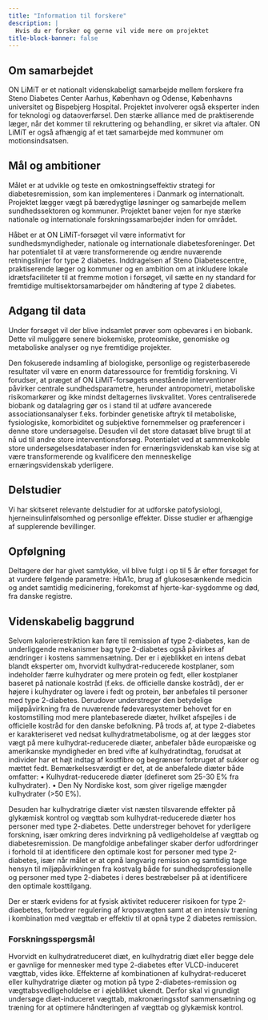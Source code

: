 ```yaml
---
title: "Information til forskere"
description: |
  Hvis du er forsker og gerne vil vide mere om projektet
title-block-banner: false
---
```


## Om samarbejdet

ON LiMiT er et nationalt videnskabeligt samarbejde mellem forskere fra
Steno Diabetes Center Aarhus, København og Odense, Københavns
universitet og Bispebjerg Hospital. Projektet involverer også eksperter
inden for teknologi og dataoverførsel. Den stærke alliance med de
praktiserende læger, når det kommer til rekruttering og behandling, er
sikret via aftaler. ON LiMiT er også afhængig af et tæt samarbejde med
kommuner om motionsindsatsen.

## Mål og ambitioner

Målet er at udvikle og teste en omkostningseffektiv strategi for
diabetesremission, som kan implementeres i Danmark og internationalt.
Projektet lægger vægt på bæredygtige løsninger og samarbejde mellem
sundhedssektoren og kommuner. Projektet baner vejen for nye stærke
nationale og internationale forskningssamarbejder inden for området.

Håbet er at ON LiMiT-forsøget vil være informativt for
sundhedsmyndigheder, nationale og internationale diabetesforeninger. Det
har potentialet til at være transformerende og ændre nuværende
retningslinjer for type 2 diabetes. Inddragelsen af Steno
Diabetescentre, praktiserende læger og kommuner og en ambition om at
inkludere lokale idrætsfaciliteter til at fremme motion i forsøget, vil
sætte en ny standard for fremtidige multisektorsamarbejder om håndtering
af type 2 diabetes.

## Adgang til data

Under forsøget vil der blive indsamlet prøver som opbevares i en
biobank. Dette vil muliggøre senere biokemiske, proteomiske, genomiske
og metaboliske analyser og nye fremtidige projekter.

Den fokuserede indsamling af biologiske, personlige og registerbaserede
resultater vil være en enorm dataressource for fremtidig forskning. Vi
forudser, at præget af ON LiMiT-forsøgets enestående interventioner
påvirker centrale sundhedsparametre, herunder antropometri, metaboliske
risikomarkører og ikke mindst deltagernes livskvalitet. Vores
centraliserede biobank og datalagring gør os i stand til at udføre
avancerede associationsanalyser f.eks. forbinder genetiske aftryk til
metaboliske, fysiologiske, komorbiditet og subjektive fornemmelser og
præferencer i denne store undersøgelse. Desuden vil det store datasæt
blive brugt til at nå ud til andre store interventionsforsøg.
Potentialet ved at sammenkoble store undersøgelsesdatabaser inden for
ernæringsvidenskab kan vise sig at være transformerende og kvalificere
den menneskelige ernæringsvidenskab yderligere.

## Delstudier

Vi har skitseret relevante delstudier for at udforske patofysiologi,
hjerneinsulinfølsomhed og personlige effekter. Disse studier er
afhængige af supplerende bevillinger.

## Opfølgning

Deltagere der har givet samtykke, vil blive fulgt i op til 5 år efter
forsøget for at vurdere følgende parametre: HbA1c, brug af
glukosesænkende medicin og andet samtidig medicinering, forekomst af
hjerte-kar-sygdomme og død, fra danske registre.

## Videnskabelig baggrund

Selvom kalorierestriktion kan føre til remission af type 2-diabetes, kan
de underliggende mekanismer bag type 2-diabetes også påvirkes af
ændringer i kostens sammensætning. Der er i øjeblikket en intens debat
blandt eksperter om, hvorvidt kulhydrat-reducerede kostplaner, som
indeholder færre kulhydrater og mere protein og fedt, eller kostplaner
baseret på nationale kostråd (f.eks. de officielle danske kostråd), der
er højere i kulhydrater og lavere i fedt og protein, bør anbefales til
personer med type 2-diabetes. Derudover understreger den betydelige
miljøpåvirkning fra de nuværende fødevaresystemer behovet for en
kostomstilling mod mere plantebaserede diæter, hvilket afspejles i de
officielle kostråd for den danske befolkning. På trods af, at type
2-diabetes er karakteriseret ved nedsat kulhydratmetabolisme, og at der
lægges stor vægt på mere kulhydrat-reducerede diæter, anbefaler både
europæiske og amerikanske myndigheder en bred vifte af kulhydratindtag,
forudsat at individer har et højt indtag af kostfibre og begrænser
forbruget af sukker og mættet fedt. Bemærkelsesværdigt er det, at de
anbefalede diæter både omfatter: • Kulhydrat-reducerede diæter
(defineret som 25-30 E% fra kulhydrater). • Den Ny Nordiske kost, som
giver rigelige mængder kulhydrater (\>50 E%).

Desuden har kulhydratrige diæter vist næsten tilsvarende effekter på
glykæmisk kontrol og vægttab som kulhydrat-reducerede diæter hos
personer med type 2-diabetes. Dette understreger behovet for yderligere
forskning, især omkring deres indvirkning på vedligeholdelse af vægttab
og diabetesremission. De mangfoldige anbefalinger skaber derfor
udfordringer i forhold til at identificere den optimale kost for
personer med type 2-diabetes, især når målet er at opnå langvarig
remission og samtidig tage hensyn til miljøpåvirkningen fra kostvalg
både for sundhedsprofessionelle og personer med type 2-diabetes i deres
bestræbelser på at identificere den optimale kosttilgang.

Der er stærk evidens for at fysisk aktivitet reducerer risikoen for type
2-diaebetes, forbedrer regulering af kropsvægten samt at en intensiv
træning i kombination med vægttab er effektiv til at opnå type 2
diabetes remission.

### Forskningsspørgsmål

Hvorvidt en kulhydratreduceret diæt, en kulhydratrig diæt eller begge
dele er gavnlige for mennesker med type 2-diabetes efter VLCD-induceret
vægttab, vides ikke. Effekterne af kombinationen af kulhydrat-reduceret
eller kulhydratrige diæter og motion på type 2-diabetes-remission og
vægttabsvedligeholdelse er i øjeblikket ukendt. Derfor skal vi grundigt
undersøge diæt-induceret vægttab, makronæringsstof sammensætning og
træning for at optimere håndteringen af vægttab og glykæmisk kontrol.
